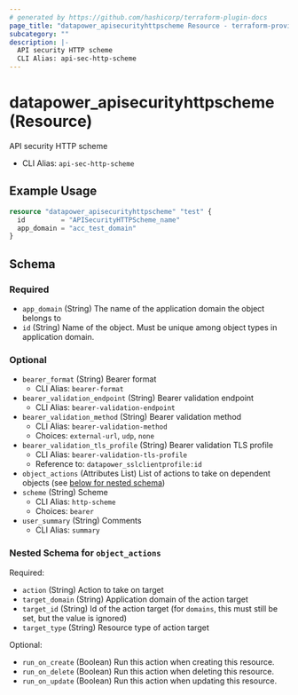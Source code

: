```yaml
---
# generated by https://github.com/hashicorp/terraform-plugin-docs
page_title: "datapower_apisecurityhttpscheme Resource - terraform-provider-datapower"
subcategory: ""
description: |-
  API security HTTP scheme
  CLI Alias: api-sec-http-scheme
---
```


# datapower_apisecurityhttpscheme (Resource)

API security HTTP scheme
  - CLI Alias: `api-sec-http-scheme`

## Example Usage

```terraform
resource "datapower_apisecurityhttpscheme" "test" {
  id         = "APISecurityHTTPScheme_name"
  app_domain = "acc_test_domain"
}
```

<!-- schema generated by tfplugindocs -->
## Schema

### Required

- `app_domain` (String) The name of the application domain the object belongs to
- `id` (String) Name of the object. Must be unique among object types in application domain.

### Optional

- `bearer_format` (String) Bearer format
  - CLI Alias: `bearer-format`
- `bearer_validation_endpoint` (String) Bearer validation endpoint
  - CLI Alias: `bearer-validation-endpoint`
- `bearer_validation_method` (String) Bearer validation method
  - CLI Alias: `bearer-validation-method`
  - Choices: `external-url`, `udp`, `none`
- `bearer_validation_tls_profile` (String) Bearer validation TLS profile
  - CLI Alias: `bearer-validation-tls-profile`
  - Reference to: `datapower_sslclientprofile:id`
- `object_actions` (Attributes List) List of actions to take on dependent objects (see [below for nested schema](#nestedatt--object_actions))
- `scheme` (String) Scheme
  - CLI Alias: `http-scheme`
  - Choices: `bearer`
- `user_summary` (String) Comments
  - CLI Alias: `summary`

<a id="nestedatt--object_actions"></a>
### Nested Schema for `object_actions`

Required:

- `action` (String) Action to take on target
- `target_domain` (String) Application domain of the action target
- `target_id` (String) Id of the action target (for `domains`, this must still be set, but the value is ignored)
- `target_type` (String) Resource type of action target

Optional:

- `run_on_create` (Boolean) Run this action when creating this resource.
- `run_on_delete` (Boolean) Run this action when deleting this resource.
- `run_on_update` (Boolean) Run this action when updating this resource.
